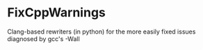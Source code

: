 # FixCppWarnings
Clang-based rewriters (in python) for the more easily fixed issues diagnosed by gcc's -Wall
